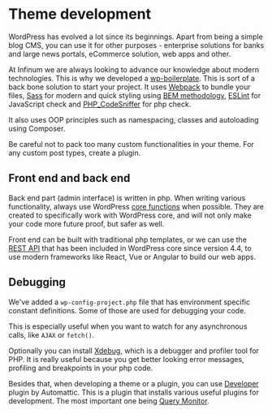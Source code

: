 # Theme development

WordPress has evolved a lot since its beginnings. Apart from being a simple blog CMS, you can use it for other purposes - enterprise solutions for banks and large news portals, eCommerce solution, web apps and other.

At Infinum we are always looking to advance our knowledge about modern technologies. This is why we developed a [wp-boilerplate](https://github.com/infinum/wp-boilerplate). This is sort of a back bone solution to start your project. It uses [Webpack](https://webpack.js.org/) to bundle your files, [Sass](http://sass-lang.com/) for modern and quick styling using [BEM methodology](http://getbem.com/), [ESLint](http://eslint.org/) for JavaScript check and [PHP_CodeSniffer](https://github.com/squizlabs/PHP_CodeSniffer) for php check.

It also uses OOP principles such as namespacing, classes and autoloading using Composer.

Be careful not to pack too many custom functionalities in your theme. For any custom post types, create a plugin.

## Front end and back end

Back end part (admin interface) is written in php. When writing various functionality, always use WordPress [core functions](https://developer.wordpress.org/) when possible. They are created to specifically work with WordPress core, and will not only make your code more future proof, but safer as well.

Front end can be built with traditional php templates, or we can use the [REST API](https://developer.wordpress.org/rest-api/) that has been included in WordPress core since version 4.4, to use modern frameworks like React, Vue or Angular to build our web apps.

## Debugging

We've added a `wp-config-project.php` file that has environment specific constant definitions. Some of those are used for debugging your code.

This is especially useful when you want to watch for any asynchronous calls, like `AJAX` or `fetch()`.

Optionally you can install [Xdebug](https://xdebug.org/), which is a debugger and profiler tool for PHP. It is really useful because you get better looking error messages, profiling and breakpoints in your php code.

Besides that, when developing a theme or a plugin, you can use [Developer](https://wordpress.org/plugins/developer/) plugin by Automattic. This is a plugin that installs various useful plugins for development. The most important one being [Query Monitor](https://wordpress.org/plugins/query-monitor/).
